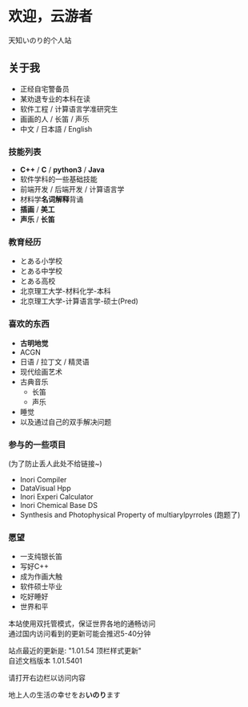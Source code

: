 # 欢迎，云游者

天知いのり的个人站  

<!-- .slide -->

## **关于我**

- 正经自宅警备员  
- 某劝退专业的本科在读  
- 软件工程 / 计算语言学准研究生  
- 画画的人 / 长笛 / 声乐
- 中文 / 日本語 / English 

<!-- .slide vertical=true -->

### 技能列表

- **C++** / **C** / **python3** / **Java**
- 软件学科的一些基础技能
- 前端开发 / 后端开发 / 计算语言学
- 材料学**名词解释**背诵
- **插画** / **美工**
- **声乐** / **长笛**

<!-- .slide -->

### 教育经历

- とある小学校
- とある中学校
- とある高校
- 北京理工大学-材料化学-本科
- 北京理工大学-计算语言学-硕士(Pred)

<!-- .slide -->

### 喜欢的东西

- **古明地觉**
- ACGN
- 日语 / 拉丁文 / 精灵语
- 现代绘画艺术  
- 古典音乐
  - 长笛
  - 声乐
- 睡觉
- 以及通过自己的双手解决问题

<!-- .slide -->

### 参与的一些项目

(为了防止丢人此处不给链接~)

- Inori Compiler
- DataVisual Hpp
- Inori Experi Calculator
- Inori Chemical Base DS
- Synthesis and Photophysical Property of multiarylpyrroles (跑题了)

<!-- .slide -->

### 愿望

- 一支纯银长笛
- 写好C++
- 成为作画大触
- 软件硕士毕业
- 吃好睡好
- 世界和平
  
<!-- .slide -->

本站使用双托管模式，保证世界各地的通畅访问  
通过国内访问看到的更新可能会推迟5-40分钟  

站点最近的更新是: "1.01.54 顶栏样式更新"  
自述文档版本 1.01.5401  

请打开右边栏以访问内容  

<!-- .slide -->

<font face="Yu Mincho">地上人の生活の幸せをお**いのり**ます</font>
